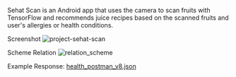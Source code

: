 Sehat Scan is an Android app that uses the camera to scan fruits with TensorFlow and recommends juice recipes based on the scanned fruits and user's allergies or health conditions.

Screenshot
![project-sehat-scan](https://github.com/user-attachments/assets/a51a3cbc-e875-4e44-af45-e6793f0a5efe)

Scheme Relation
![relation_scheme](https://github.com/user-attachments/assets/d81e24c6-4366-48de-b116-a98663c3b1ae)

Example Response: 
[health_postman_v8.json](https://github.com/user-attachments/files/17442681/health_postman_v8.json)
